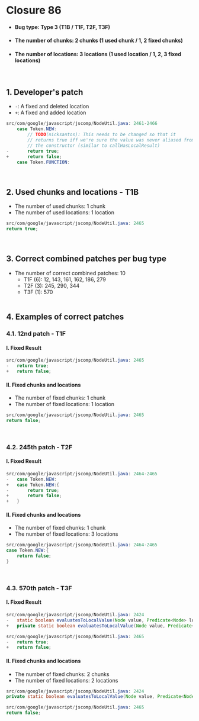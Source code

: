 # Closure 86
* <h4>Bug type: Type 3 (T1B / T1F, T2F, T3F)</h4>
* <h4>The number of chunks: 2 chunks (1 used chunk / 1, 2 fixed chunks)</h4>
* <h4>The number of locations: 3 locations (1 used location / 1, 2, 3 fixed locations)</h4>
<br>

## 1. Developer's patch
* `-`: A fixed and deleted location
* `+`: A fixed and added location
```java
src/com/google/javascript/jscomp/NodeUtil.java: 2461-2466
    case Token.NEW:
        // TODO(nicksantos): This needs to be changed so that it
        // returns true iff we're sure the value was never aliased from inside
        // the constructor (similar to callHasLocalResult)
-       return true;
+       return false;
    case Token.FUNCTION:
```
<br>

## 2. Used chunks and locations - T1B
* The number of used chunks: 1 chunk
* The number of used locations: 1 location
```java
src/com/google/javascript/jscomp/NodeUtil.java: 2465
return true;
```
<br>

## 3. Correct combined patches per bug type
* The number of correct combined patches: 10
    * T1F (6): 12, 143, 161, 162, 186, 279
    * T2F (3): 245, 290, 344
    * T3F (1): 570
<br><br>

## 4. Examples of correct patches
### 4.1. 12nd patch - T1F
#### I. Fixed Result
```java
src/com/google/javascript/jscomp/NodeUtil.java: 2465
-   return true;
+   return false;
```

#### II. Fixed chunks and locations
* The number of fixed chunks: 1 chunk
* The number of fixed locations: 1 location
```java
src/com/google/javascript/jscomp/NodeUtil.java: 2465
return false;
```
<br>

### 4.2. 245th patch - T2F
#### I. Fixed Result
```java
src/com/google/javascript/jscomp/NodeUtil.java: 2464-2465
-   case Token.NEW:
+   case Token.NEW:{
-       return true;
+       return false; 
+   }
```

#### II. Fixed chunks and locations
* The number of fixed chunks: 1 chunk
* The number of fixed locations: 3 locations
```java
src/com/google/javascript/jscomp/NodeUtil.java: 2464-2465
case Token.NEW:{
    return false;
}
```
<br>

### 4.3. 570th patch - T3F
#### I. Fixed Result
```java
src/com/google/javascript/jscomp/NodeUtil.java: 2424
-   static boolean evaluatesToLocalValue(Node value, Predicate<Node> locals) {
+   private static boolean evaluatesToLocalValue(Node value, Predicate<Node> locals) {
```

```java
src/com/google/javascript/jscomp/NodeUtil.java: 2465
-   return true;
+   return false;
```

#### II. Fixed chunks and locations
* The number of fixed chunks: 2 chunks
* The number of fixed locations: 2 locations
```java
src/com/google/javascript/jscomp/NodeUtil.java: 2424
private static boolean evaluatesToLocalValue(Node value, Predicate<Node> locals) {
```

```java
src/com/google/javascript/jscomp/NodeUtil.java: 2465
return false;
```
<br>